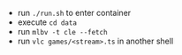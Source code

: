 - run `./run.sh` to enter container
- execute `cd data`
- run `mlbv -t cle --fetch`
- run `vlc games/<stream>.ts` in another shell
